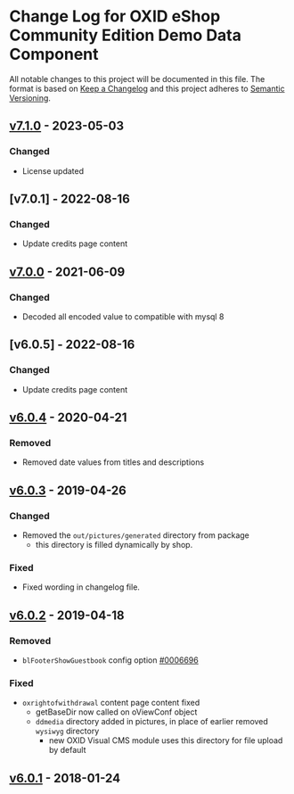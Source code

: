 # Change Log for OXID eShop Community Edition Demo Data Component

All notable changes to this project will be documented in this file.
The format is based on [Keep a Changelog](http://keepachangelog.com/)
and this project adheres to [Semantic Versioning](http://semver.org/).

## [v7.1.0] - 2023-05-03

### Changed
- License updated

## [v7.0.1] - 2022-08-16

### Changed
- Update credits page content

## [v7.0.0] - 2021-06-09

### Changed
- Decoded all encoded value to compatible with mysql 8

## [v6.0.5] - 2022-08-16

### Changed
- Update credits page content

## [v6.0.4] - 2020-04-21

### Removed
- Removed date values from titles and descriptions

## [v6.0.3] - 2019-04-26

### Changed
- Removed the `out/pictures/generated` directory from package
    - this directory is filled dynamically by shop.

### Fixed
- Fixed wording in changelog file.

## [v6.0.2] - 2019-04-18

### Removed
- `blFooterShowGuestbook` config option [#0006696](https://bugs.oxid-esales.com/view.php?id=6696)

### Fixed
- `oxrightofwithdrawal` content page content fixed
    - getBaseDir now called on oViewConf object
    - `ddmedia` directory added in pictures, in place of earlier removed `wysiwyg` directory
        - new OXID Visual CMS module uses this directory for file upload by default

## [v6.0.1] - 2018-01-24

[v7.1.0]: https://github.com/OXID-eSales/oxideshop_demodata_ce/compare/v7.0.0...v7.1.0
[v7.0.0]: https://github.com/OXID-eSales/oxideshop_demodata_ce/compare/v6.0.4...v7.0.0
[v6.0.4]: https://github.com/OXID-eSales/oxideshop_demodata_ce/compare/v6.0.3...v6.0.4
[v6.0.3]: https://github.com/OXID-eSales/oxideshop_demodata_ce/compare/v6.0.2...v6.0.3
[v6.0.2]: https://github.com/OXID-eSales/oxideshop_demodata_ce/compare/v6.0.1...v6.0.2
[v6.0.1]: https://github.com/OXID-eSales/oxideshop_demodata_ce/compare/v6.0.0...v6.0.1
